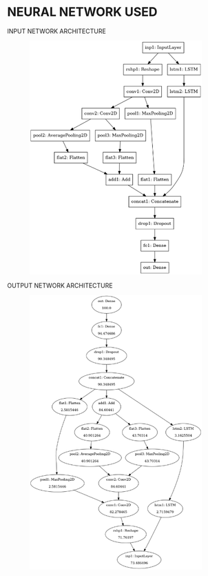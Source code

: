 # NEURAL NETWORK USED
<!-- <p style="text-align:center;"><img src="../Images/input.png" alt="drawing" width="400"></p> -->

INPUT NETWORK ARCHITECTURE
<!-- ![Input Networks](../Images/input.png) -->
<p style="text-align:center;"><img src="../Images/input.png" alt="drawing" width="400"></p>				



OUTPUT NETWORK ARCHITECTURE

<!-- ![Output Networks](../Images/output.png) -->
<p style="text-align:center;"><img src="../Images/output.png" alt="drawing" width="400"></p>				

				